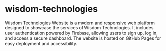 # wisdom-technologies
Wisdom Technologies Website is a modern and responsive web platform designed to showcase the services of Wisdom Technologies. It includes user authentication powered by Firebase, allowing users to sign up, log in, and access a secure dashboard. The website is hosted on GitHub Pages for easy deployment and accessibility.
